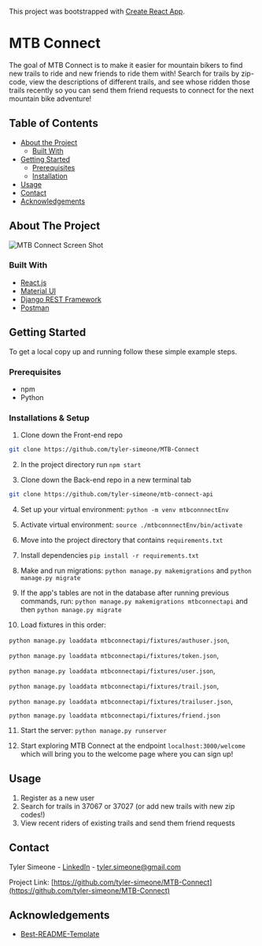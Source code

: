 This project was bootstrapped with [Create React App](https://github.com/facebook/create-react-app).

# MTB Connect
The goal of MTB Connect is to make it easier for mountain bikers to find new trails to ride and new friends to ride them with! Search for trails by zip-code, view the descriptions of different trails, and see whose ridden those trails recently so you can send them friend requests to connect for the next mountain bike adventure!

<!-- TABLE OF CONTENTS -->
## Table of Contents

* [About the Project](#about-the-project)
  * [Built With](#built-with)
* [Getting Started](#getting-started)
  * [Prerequisites](#prerequisites)
  * [Installation](#installation)
* [Usage](#usage)
* [Contact](#contact)
* [Acknowledgements](#acknowledgements)



<!-- ABOUT THE PROJECT -->
## About The Project

![MTB Connect Screen Shot](https://snipboard.io/2EYaI3.jpg)

### Built With
* [React.js](https://reactjs.org/)
* [Material UI](https://material-ui.com/)
* [Django REST Framework](https://www.django-rest-framework.org/)
* [Postman](https://www.postman.com/)

<!-- GETTING STARTED -->
## Getting Started

To get a local copy up and running follow these simple example steps.

### Prerequisites

* npm
* Python

### Installations & Setup

1. Clone down the Front-end repo
```sh
git clone https://github.com/tyler-simeone/MTB-Connect
```

2. In the project directory run `npm start`

3. Clone down the Back-end repo in a new terminal tab
```sh
git clone https://github.com/tyler-simeone/mtb-connect-api
```

4. Set up your virtual environment: `python -m venv mtbconnnectEnv`

5. Activate virtual environment: `source ./mtbconnnectEnv/bin/activate`

6. Move into the project directory that contains `requirements.txt`

7. Install dependencies `pip install -r requirements.txt`

8. Make and run migrations: `python manage.py makemigrations` and `python manage.py migrate`

9. If the app's tables are not in the database after running previous commands, run: `python manage.py makemigrations mtbconnectapi` and then `python manage.py migrate`

10. Load fixtures in this order: 

`python manage.py loaddata mtbconnectapi/fixtures/authuser.json`,

`python manage.py loaddata mtbconnectapi/fixtures/token.json`,

`python manage.py loaddata mtbconnectapi/fixtures/user.json`, 

`python manage.py loaddata mtbconnectapi/fixtures/trail.json`,

`python manage.py loaddata mtbconnectapi/fixtures/trailuser.json`, 

`python manage.py loaddata mtbconnectapi/fixtures/friend.json`

11. Start the server: `python manage.py runserver`

12. Start exploring MTB Connect at the endpoint `localhost:3000/welcome` which will bring you to the welcome page where you can sign up!


<!-- USAGE EXAMPLES -->
## Usage

1. Register as a new user
2. Search for trails in 37067 or 37027 (or add new trails with new zip codes!)
3. View recent riders of existing trails and send them friend requests


<!-- CONTACT -->
## Contact

Tyler Simeone - [LinkedIn](www.linkedin.com/in/tylerpsimeone) - tyler.simeone@gmail.com

Project Link: [https://github.com/tyler-simeone/MTB-Connect](https://github.com/tyler-simeone/MTB-Connect)



<!-- ACKNOWLEDGEMENTS -->
## Acknowledgements
* [Best-README-Template](https://github.com/othneildrew/Best-README-Template)
